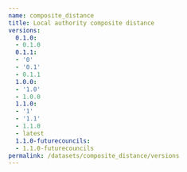 ```yaml
---
name: composite_distance
title: Local authority composite distance
versions:
  0.1.0:
  - 0.1.0
  0.1.1:
  - '0'
  - '0.1'
  - 0.1.1
  1.0.0:
  - '1.0'
  - 1.0.0
  1.1.0:
  - '1'
  - '1.1'
  - 1.1.0
  - latest
  1.1.0-futurecouncils:
  - 1.1.0-futurecouncils
permalink: /datasets/composite_distance/versions
---
```


